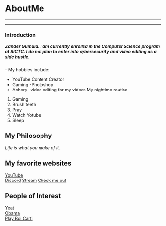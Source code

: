 # AboutMe
---
---
### Introduction
##### Zander Gumula. I am currently enrolled in the Computer Science program at SICTC. I do not plan to enter into cybersecurity and video editing as a side hustle.
[1]:https://en.wikipedia.org/wiki/Yeat
[2]:https://en.wikipedia.org/wiki/Barack_Obama
[3]:https://en.wikipedia.org/wiki/Playboi_Carti
[here]:
Hobbies
-
My hobbies include:
- YouTube Content Creator
- Gaming
-Photoshop
- Achery
-video editing for my videos
My nightime routine
1. Gaming
2. Brush teeth
3. Pray
4. Watch Yotube
5. Sleep
## My Philosophy
*Life is what you make of it.*
## My favorite websites
[YouTube](https://www.youtube.com)<br>
[Discord](https://discord.com)
[Stream](https://store.steampowered.com)
[Check me out][here]
## People of Interest
[Yeat][1]<br>
[Obama][2]<br>
[Play Boi Carti][3]<br>
